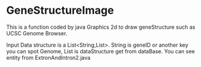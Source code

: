 # GeneStructureImage
This is a function coded by java Graphics 2d to draw geneStructure such as UCSC Genome Browser.

Input Data structure is a List<String,List>.
String is geneID or another key you can spot Genome, List is dataStructure get from dataBase. You can see entity from ExtronAndIntron2.java
